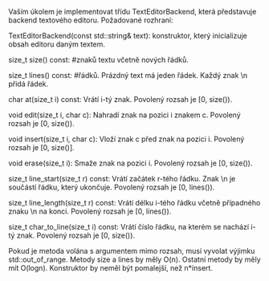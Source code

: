 Vaším úkolem je implementovat třídu TextEditorBackend, která
představuje backend textového editoru. Požadované rozhraní:

TextEditorBackend(const std::string& text): konstruktor, který
 inicializuje obsah editoru daným textem.

size_t size() const: #znaků textu včetně nových řádků.

size_t lines() const:  #řádků. Prázdný text má jeden řádek.
Každý znak \n přidá řádek.

char at(size_t i) const: Vrátí i-tý znak.
Povolený rozsah je [0, size()).

void edit(size_t i, char c): Nahradí znak na pozici i znakem c.
Povolený rozsah je [0, size()).

void insert(size_t i, char c): Vloží znak c před znak na pozici i.
Povolený rozsah je [0, size()].

void erase(size_t i): Smaže znak na pozici i.
Povolený rozsah je [0, size()).

size_t line_start(size_t r) const:
Vrátí začátek r-tého řádku.
Znak \n je součástí řádku, který ukončuje. Povolený rozsah je [0, lines()).

size_t line_length(size_t r) const: Vrátí délku i-tého řádku
včetně případného znaku \n na konci. Povolený rozsah je [0, lines()).

size_t char_to_line(size_t i) const:
Vrátí číslo řádku, na kterém se nachází i-tý znak.
Povolený rozsah je [0, size()).

Pokud je metoda volána s argumentem mimo rozsah, musí vyvolat
výjimku std::out_of_range.
Metody size a lines by měly O(n).
Ostatní metody by měly mít O(logn).
Konstruktor by neměl být pomalejší, než n*insert.